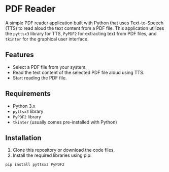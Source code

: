 # PDF Reader

A simple PDF reader application built with Python that uses Text-to-Speech (TTS) to read aloud the text content from a PDF file. This application utilizes the `pyttsx3` library for TTS, `PyPDF2` for extracting text from PDF files, and `tkinter` for the graphical user interface.

## Features

- Select a PDF file from your system.
- Read the text content of the selected PDF file aloud using TTS.
- Start reading the PDF file.

## Requirements

- Python 3.x
- `pyttsx3` library
- `PyPDF2` library
- `tkinter` (usually comes pre-installed with Python)

## Installation

1. Clone this repository or download the code files.
2. Install the required libraries using pip:

```bash
pip install pyttsx3 PyPDF2
